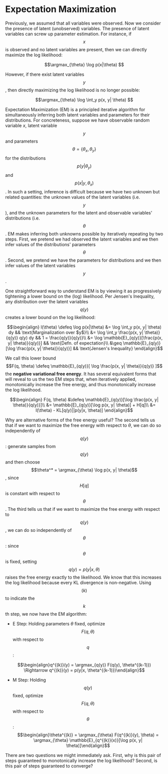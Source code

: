 # Expectation Maximization

$$\DeclareMathOperator*{\argmax}{argmax}$$

Previously, we assumed that all variables were observed. Now we consider the presence
of latent (unobserved) variables. The presence of latent variables can screw up
parameter estimation. For instance, if $$x$$ is observed and no latent variables are present,
then we can directly maximize the log likelihood:

$$\argmax_{\theta} \log p(x|\theta) $$

However, if there exist latent variables $$y$$, then directly maximizing the log likelihood
is no longer possible:

$$\argmax_{\theta} \log \int_y p(x, y| \theta) $$


Expectation Maximization (EM) is a principled iterative algorithm for simultaneously
inferring both latent variables and parameters for their distributions.
For concreteness, suppose we have observable random variable $x$, latent variable
$$y$$ and parameters $$\theta = \{\theta_x, \theta_y\}$$ for the distributions $$p(y| \theta_y)$$
and $$p(x|y, \theta_x)$$. In such a setting, inference is difficult because we have
two unknown but related quantities: the unknown values of the latent variables (i.e. $$y$$),
and the unknown parameters for the latent and observable variables' distributions (i.e.
$$\theta$$. EM makes inferring both unknowns possible by iteratively repeating
by two steps. First, we pretend we had observed the latent variables and we then
infer values of the distributions' parameters $$\theta$$. Second, we pretend
we have the parameters for distributions and we then infer values of the latent variables $$y$$.



One straightforward way to understand EM is by viewing it as progressively
tightening a lower bound on the (log) likelihood. Per Jensen's Inequality, 
any distribution over the latent variables $$q(y)$$ creates a lower bound on the log likelihood:

$$\begin{align}
l(\theta) \defeq \log p(x|\theta)
&= \log \int_y p(x, y| \theta) dy && \text{Marginalization over $y$}\\
&= \log \int_y \frac{p(x, y| \theta)}{q(y)} q(y) dy && 1 = \frac{q(y)}{q(y)}\\
&= \log \mathbb{E}_{q(y)}[\frac{p(x, y| \theta)}{q(y)}] && \text{Defn. of expectation}\\
&\geq \mathbb{E}_{q(y)}[\log \frac{p(x, y| \theta)}{q(y)}] && \text{Jensen's Inequality}
\end{align}$$



We call this lower bound $$F(q, \theta) \defeq \mathbb{E}_{q(y)}[ \log \frac{p(x, y| \theta)}{q(y)} ]$$
the __negative variational free energy__. It has several equivalent forms that will reveal to us
the two EM steps that, when iteratively applied, monotonically increase the free energy,
and thus monotonically increase the log likelihood.

$$\begin{align}
F(q, \theta) &\defeq \mathbb{E}_{q(y)}[\log \frac{p(x, y| \theta)}{q(y)}]\\
&= \mathbb{E}_{q(y)}[\log p(x, y| \theta)] + H[q]\\
&= l(\theta) - KL[q(y)||p(y|x, \theta)]
\end{align}$$



Why are alternative forms of the free energy useful? The second tells us that if we want
to maximize the free energy with respect to $\theta$, we can do so independently of
$$q(y)$$: generate samples from $$q(y)$$ and then choose $$\theta^* = \argmax_{\theta}
\log p(x, y| \theta)$$, since $$H[q]$$ is constant with respect to $$\theta$$. The third
tells us that if we want to maximize the free energy with respect to $$q(y)$$, we can
do so independently of $$\theta$$: since $$\theta$$ is fixed, setting $$q(y) = p(y|x, \theta)$$
raises the free energy exactly to the likelihood. We know that this increases the
log likelihood because every KL divergence is non-negative. Using $$(k)$$ to indicate the
$$k$$th step, we now have the EM algorithm:

- E Step: Holding parameters $\theta$ fixed, optimize $$F(q, \theta)$$ with respect
to $$q$$:

$$\begin{align}q^{(k)}(y) = \argmax_{q(y)} F(q(y), \theta^{(k-1)}) \Rightarrow
q^{(k)}(y) = p(y|x, \theta^{(k-1)})\end{align}$$

- M Step: Holding $$q(y)$$ fixed, optimize $$F(q, \theta)$$ with respect to $$\theta$$:
$$\begin{align}\theta^{(k)} = \argmax_{\theta} F(q^{(k)}(y), \theta) =
\argmax_{\theta} \mathbb{E}_{q^{(k)}(x)}[\log p(x, y| \theta)]\end{align}$$
  
There are two questions we might immediately ask. First, why is this pair of steps
guaranteed to monotonically increase the log likelihood? Second, is this pair of
steps guaranteed to converge?



